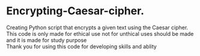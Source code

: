 # Encrypting-Caesar-cipher.
Creating Python script that encrypts a given text using the Caesar cipher.
This code is only made for ethical use not for unthical uses should be made and it is made for study purpose  
Thank you for using this code for developing skills and ablity
